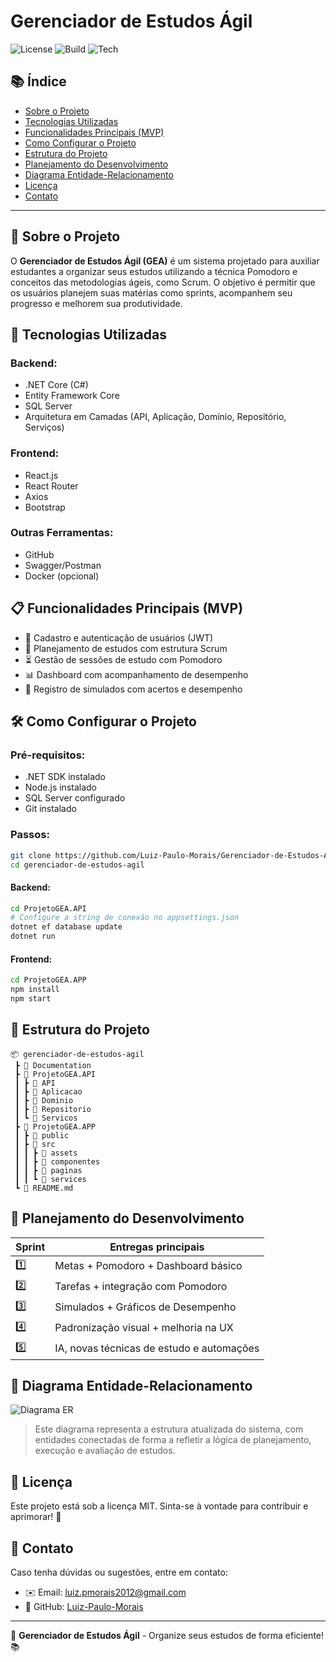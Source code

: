 # Gerenciador de Estudos Ágil

![License](https://img.shields.io/github/license/Luiz-Paulo-Morais/gerenciador-de-estudos-agil)
![Build](https://img.shields.io/badge/build-passing-brightgreen)
![Tech](https://img.shields.io/badge/stack-.NET%20%7C%20React-blue)

## 📚 Índice
- [Sobre o Projeto](#-sobre-o-projeto)
- [Tecnologias Utilizadas](#-tecnologias-utilizadas)
- [Funcionalidades Principais (MVP)](#-funcionalidades-principais-mvp)
- [Como Configurar o Projeto](#️-como-configurar-o-projeto)
- [Estrutura do Projeto](#-estrutura-do-projeto)
- [Planejamento do Desenvolvimento](#-planejamento-do-desenvolvimento)
- [Diagrama Entidade-Relacionamento](#-diagrama-entidade-relacionamento)
- [Licença](#-licença)
- [Contato](#-contato)

---

## 📌 Sobre o Projeto
O **Gerenciador de Estudos Ágil (GEA)** é um sistema projetado para auxiliar estudantes a organizar seus estudos utilizando a técnica Pomodoro e conceitos das metodologias ágeis, como Scrum. O objetivo é permitir que os usuários planejem suas matérias como sprints, acompanhem seu progresso e melhorem sua produtividade.

## 🚀 Tecnologias Utilizadas

### **Backend:**
- .NET Core (C#)
- Entity Framework Core
- SQL Server
- Arquitetura em Camadas (API, Aplicação, Domínio, Repositório, Serviços)

### **Frontend:**
- React.js
- React Router
- Axios
- Bootstrap

### **Outras Ferramentas:**
- GitHub
- Swagger/Postman
- Docker (opcional)

## 📋 Funcionalidades Principais (MVP)
- 📌 Cadastro e autenticação de usuários (JWT)
- 📅 Planejamento de estudos com estrutura Scrum
- ⏳ Gestão de sessões de estudo com Pomodoro
- 📊 Dashboard com acompanhamento de desempenho
- 📝 Registro de simulados com acertos e desempenho

## 🛠️ Como Configurar o Projeto

### **Pré-requisitos:**
- .NET SDK instalado
- Node.js instalado
- SQL Server configurado
- Git instalado

### **Passos:**
```bash
git clone https://github.com/Luiz-Paulo-Morais/Gerenciador-de-Estudos-Agil.git
cd gerenciador-de-estudos-agil
```

#### Backend:
```bash
cd ProjetoGEA.API
# Configure a string de conexão no appsettings.json
dotnet ef database update
dotnet run
```

#### Frontend:
```bash
cd ProjetoGEA.APP
npm install
npm start
```

## 🧩 Estrutura do Projeto
```
📦 gerenciador-de-estudos-agil
 ┣ 📂 Documentation
 ┣ 📂 ProjetoGEA.API
 ┃ ┣ 📂 API
 ┃ ┣ 📂 Aplicacao
 ┃ ┣ 📂 Dominio
 ┃ ┣ 📂 Repositorio
 ┃ ┗ 📂 Servicos
 ┣ 📂 ProjetoGEA.APP
 ┃ ┣ 📂 public
 ┃ ┣ 📂 src
 ┃ ┃ ┣ 📂 assets
 ┃ ┃ ┣ 📂 componentes
 ┃ ┃ ┣ 📂 paginas
 ┃ ┃ ┗ 📂 services
 ┗ 📜 README.md
```

## 📅 Planejamento do Desenvolvimento

| Sprint | Entregas principais                                 |
|--------|-----------------------------------------------------|
| 1️⃣     | Metas + Pomodoro + Dashboard básico                 |
| 2️⃣     | Tarefas + integração com Pomodoro                   |
| 3️⃣     | Simulados + Gráficos de Desempenho                 |
| 4️⃣     | Padronização visual + melhoria na UX               |
| 5️⃣     | IA, novas técnicas de estudo e automações          |

## 🧠 Diagrama Entidade-Relacionamento

![Diagrama ER](https://raw.githubusercontent.com/Luiz-Paulo-Morais/Gerenciador-de-Estudos-Agil/main/Documentation/diagrama-er.png)

> Este diagrama representa a estrutura atualizada do sistema, com entidades conectadas de forma a refletir a lógica de planejamento, execução e avaliação de estudos.

## 📄 Licença
Este projeto está sob a licença MIT. Sinta-se à vontade para contribuir e aprimorar! 🚀

## 💬 Contato
Caso tenha dúvidas ou sugestões, entre em contato:
- ✉️ Email: [luiz.pmorais2012@gmail.com](mailto:luiz.pmorais2012@gmail.com)
- 🔗 GitHub: [Luiz-Paulo-Morais](https://github.com/Luiz-Paulo-Morais)

---

📝 **Gerenciador de Estudos Ágil** - Organize seus estudos de forma eficiente! 📚

